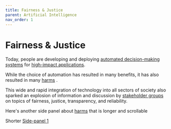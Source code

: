 ```yaml
---
title: Fairness & Justice
parent: Artificial Intelligence
nav_order: 1
---
```


# Fairness & Justice

Today, people are developing and deploying [automated decision-making systems](javascript:openPanel('automated-decision-making-systems')) for [high-impact applications](javascript:openPanel('high-impact-applications')).

While the choice of automation has resulted in many benefits, it has also resulted in many [harms](javascript:openPanel('harms')) .

This wide and rapid integration of technology into all sectors of society also sparked an explosion of information and discussion by [stakeholder groups](javascript:openPanel('stakeholders')) on topics of fairness, justice, transparency, and reliability.

Here's another side panel about [harms](javascript:openPanel('harms-scroll')) that is longer and scrollable

Shorter [Side-panel 1](javascript:openPanel('example'))
